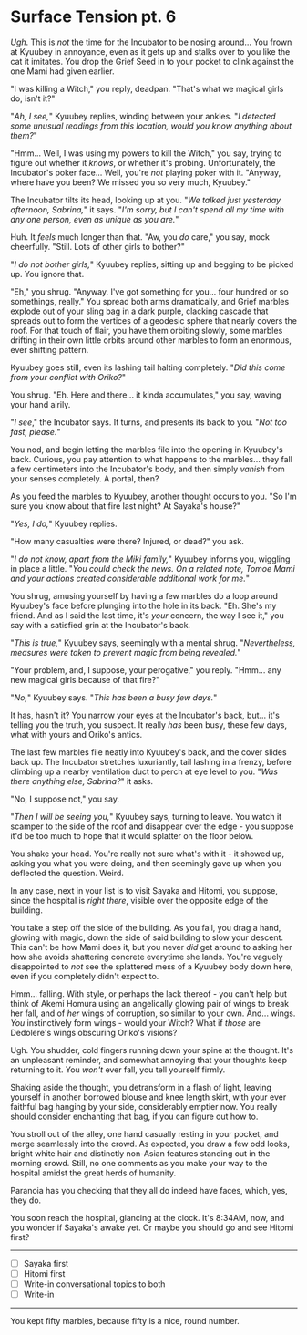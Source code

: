 # Surface Tension pt. 6

*Ugh*. This is *not* the time for the Incubator to be nosing around... You frown at Kyuubey in annoyance, even as it gets up and stalks over to you like the cat it imitates. You drop the Grief Seed in to your pocket to clink against the one Mami had given earlier.

"I was killing a Witch," you reply, deadpan. "That's what we magical girls do, isn't it?"

"*Ah, I see,*" Kyuubey replies, winding between your ankles. "*I detected some unusual readings from this location, would you know anything about them?*"

"Hmm... Well, I was using my powers to kill the Witch," you say, trying to figure out whether it *knows*, or whether it's probing. Unfortunately, the Incubator's poker face... Well, you're *not* playing poker with it. "Anyway, where have you been? We missed you so very much, Kyuubey."

The Incubator tilts its head, looking up at you. "*We talked just yesterday afternoon, Sabrina,*" it says. "*I'm sorry, but I can't spend *all* my time with any one person, even as unique as you are.*"

Huh. It *feels* much longer than that. "Aw, you *do* care," you say, mock cheerfully. "Still. Lots of other girls to bother?"

"*I do not bother girls,*" Kyuubey replies, sitting up and begging to be picked up. You ignore that.

"Eh," you shrug. "Anyway. I've got something for you... four hundred or so somethings, really." You spread both arms dramatically, and Grief marbles explode out of your sling bag in a dark purple, clacking cascade that spreads out to form the vertices of a geodesic sphere that nearly covers the roof. For that touch of flair, you have them orbiting slowly, some marbles drifting in their own little orbits around other marbles to form an enormous, ever shifting pattern.

Kyuubey goes still, even its lashing tail halting completely. "*Did this come from your conflict with Oriko?*"

You shrug. "Eh. Here and there... it kinda accumulates," you say, waving your hand airily.

"*I see*," the Incubator says. It turns, and presents its back to you. "*Not too fast, please.*"

You nod, and begin letting the marbles file into the opening in Kyuubey's back. Curious, you pay attention to what happens to the marbles... they fall a few centimeters into the Incubator's body, and then simply *vanish* from your senses completely. A portal, then?

As you feed the marbles to Kyuubey, another thought occurs to you. "So I'm sure you know about that fire last night? At Sayaka's house?"

"*Yes, I do,*" Kyuubey replies.

"How many casualties were there? Injured, or dead?" you ask.

"*I do not know, apart from the Miki family,*" Kyuubey informs you, wiggling in place a little. "*You could check the news. On a related note, Tomoe Mami and your actions created considerable additional work for me.*"

You shrug, amusing yourself by having a few marbles do a loop around Kyuubey's face before plunging into the hole in its back. "Eh. She's my friend. And as I said the last time, it's *your* concern, the way I see it," you say with a satisfied grin at the Incubator's back.

"*This is true,*" Kyuubey says, seemingly with a mental shrug. "*Nevertheless, measures were taken to prevent magic from being revealed.*"

"Your problem, and, I suppose, your perogative," you reply. "Hmm... any new magical girls because of that fire?"

"*No,*" Kyuubey says. "*This has been a busy few days.*"

It has, hasn't it? You narrow your eyes at the Incubator's back, but... it's telling you the truth, you suspect. It really *has* been busy, these few days, what with yours and Oriko's antics.

The last few marbles file neatly into Kyuubey's back, and the cover slides back up. The Incubator stretches luxuriantly, tail lashing in a frenzy, before climbing up a nearby ventilation duct to perch at eye level to you. "*Was there anything else, Sabrina?*" it asks.

"No, I suppose not," you say.

"*Then I will be seeing you,*" Kyuubey says, turning to leave. You watch it scamper to the side of the roof and disappear over the edge - you suppose it'd be too much to hope that it would splatter on the floor below.

You shake your head. You're really not sure what's with it - it showed up, asking you what you were doing, and then seemingly gave up when you deflected the question. Weird.

In any case, next in your list is to visit Sayaka and Hitomi, you suppose, since the hospital is *right there*, visible over the opposite edge of the building.

You take a step off the side of the building. As you fall, you drag a hand, glowing with magic, down the side of said building to slow your descent. This can't be how Mami does it, but you never *did* get around to asking her how she avoids shattering concrete everytime she lands. You're vaguely disappointed to *not* see the splattered mess of a Kyuubey body down here, even if you completely didn't expect to.

Hmm... falling. With style, or perhaps the lack thereof - you can't help but think of Akemi Homura using an angelically glowing pair of wings to break her fall, and of *her* wings of corruption, so similar to your own. And... wings. *You* instinctively form wings - would your Witch? What if *those* are Dedolere's wings obscuring Oriko's visions?

Ugh. You shudder, cold fingers running down your spine at the thought. It's an unpleasant reminder, and somewhat annoying that your thoughts keep returning to it. You *won't* ever fall, you tell yourself firmly.

Shaking aside the thought, you detransform in a flash of light, leaving yourself in another borrowed blouse and knee length skirt, with your ever faithful bag hanging by your side, considerably emptier now. You really should consider enchanting that bag, if you can figure out how to.

You stroll out of the alley, one hand casually resting in your pocket, and merge seamlessly into the crowd. As expected, you draw a few odd looks, bright white hair and distinctly non-Asian features standing out in the morning crowd. Still, no one comments as you make your way to the hospital amidst the great herds of humanity.

Paranoia has you checking that they all do indeed have faces, which, yes, they do.

You soon reach the hospital, glancing at the clock. It's 8:34AM, now, and you wonder if Sayaka's awake yet. Or maybe you should go and see Hitomi first?

---

- [ ] Sayaka first
- [ ] Hitomi first
- [ ] Write-in conversational topics to both
- [ ] Write-in

---

You kept fifty marbles, because fifty is a nice, round number.
